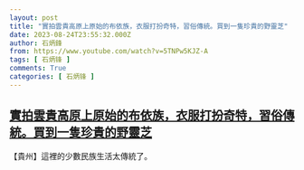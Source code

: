 ```yaml
---
layout: post
title: "實拍雲貴高原上原始的布依族，衣服打扮奇特，習俗傳統。買到一隻珍貴的野靈芝"
date: 2023-08-24T23:55:32.000Z
author: 石炳鋒
from: https://www.youtube.com/watch?v=5TNPw5KJZ-A
tags: [ 石炳锋 ]
comments: True
categories: [ 石炳锋 ]
---
```

<!--1692921332000-->
[實拍雲貴高原上原始的布依族，衣服打扮奇特，習俗傳統。買到一隻珍貴的野靈芝](https://www.youtube.com/watch?v=5TNPw5KJZ-A)
------

<div>
【貴州】這裡的少數民族生活太傳統了。
</div>
